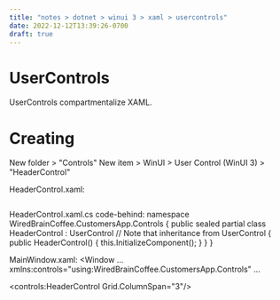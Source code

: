 ```yaml
---
title: "notes > dotnet > winui 3 > xaml > usercontrols"
date: 2022-12-12T13:39:26-0700
draft: true
---
```

# UserControls
UserControls compartmentalize XAML.

# Creating
New folder > "Controls"
New item > WinUI > User Control (WinUI 3) > "HeaderControl"

HeaderControl.xaml:
<!-- Create a UserControl tag to hold the control: -->
<UserControl
x:Class="WiredBrainCoffee.CustomersApp.Controls.HeaderControl"
xmlns="http://schemas.microsoft.com/winfx/2006/xaml/presentation"
xmlns:x="http://schemas.microsoft.com/winfx/2006/xaml"
xmlns:local="using:WiredBrainCoffee.CustomersApp.Controls"
xmlns:d="http://schemas.microsoft.com/expression/blend/2008"
xmlns:mc="http://schemas.openxmlformats.org/markup-compatibility/2006"
mc:Ignorable="d">
<Grid Background="#F05A28">
<StackPanel HorizontalAlignment="Center" Orientation="Horizontal">
<Image Source="/Images/logo.png" Width="100"
Margin="5"/>
<TextBlock Text="Customers App" FontSize="30"
VerticalAlignment="Center"
Foreground="White"/>
<TextBlock Text="Version 1.0" FontSize="16"
VerticalAlignment="Bottom"
Margin="10 0 0 22"
Foreground="#333333"/>
</StackPanel>
</Grid>
</UserControl>

HeaderControl.xaml.cs code-behind:
namespace WiredBrainCoffee.CustomersApp.Controls
{
public sealed partial class HeaderControl : UserControl // Note that inheritance from UserControl
{
public HeaderControl()
{
this.InitializeComponent();
}
}
}

MainWindow.xaml:
<Window
…
xmlns:controls="using:WiredBrainCoffee.CustomersApp.Controls"
…
<!-- Header -->
<controls:HeaderControl Grid.ColumnSpan="3"/>
